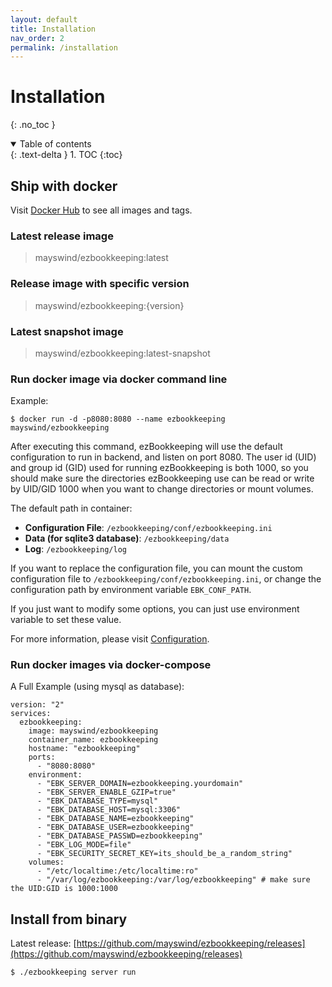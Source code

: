 ```yaml
---
layout: default
title: Installation
nav_order: 2
permalink: /installation
---
```


# Installation
{: .no_toc }

<details open markdown="block">
  <summary>
    Table of contents
  </summary>
  {: .text-delta }
1. TOC
{:toc}
</details>

## Ship with docker
Visit [Docker Hub](https://hub.docker.com/r/mayswind/ezbookkeeping) to see all images and tags.

### Latest release image

> mayswind/ezbookkeeping:latest

### Release image with specific version

> mayswind/ezbookkeeping:{version}  

### Latest snapshot image

> mayswind/ezbookkeeping:latest-snapshot

### Run docker image via docker command line

Example:

    $ docker run -d -p8080:8080 --name ezbookkeeping mayswind/ezbookkeeping

After executing this command, ezBookkeeping will use the default configuration to run in backend, and listen on port 8080. The user id (UID) and group id (GID) used for running ezBookkeeping is both 1000, so you should make sure the directories ezBookkeeping use can be read or write by UID/GID 1000 when you want to change directories or mount volumes. 

The default path in container:

* **Configuration File**: `/ezbookkeeping/conf/ezbookkeeping.ini`
* **Data (for sqlite3 database)**: `/ezbookkeeping/data`
* **Log**: `/ezbookkeeping/log`

If you want to replace the configuration file, you can mount the custom configuration file to `/ezbookkeeping/conf/ezbookkeeping.ini`, or change the configuration path by environment variable `EBK_CONF_PATH`.

If you just want to modify some options, you can just use environment variable to set these value.

For more information, please visit [Configuration](/configuration).

### Run docker images via docker-compose

A Full Example (using mysql as database):

```
version: "2"
services:
  ezbookkeeping:
    image: mayswind/ezbookkeeping
    container_name: ezbookkeeping
    hostname: "ezbookkeeping"
    ports:
      - "8080:8080"
    environment:
      - "EBK_SERVER_DOMAIN=ezbookkeeping.yourdomain"
      - "EBK_SERVER_ENABLE_GZIP=true"
      - "EBK_DATABASE_TYPE=mysql"
      - "EBK_DATABASE_HOST=mysql:3306"
      - "EBK_DATABASE_NAME=ezbookkeeping"
      - "EBK_DATABASE_USER=ezbookkeeping"
      - "EBK_DATABASE_PASSWD=ezbookkeeping"
      - "EBK_LOG_MODE=file"
      - "EBK_SECURITY_SECRET_KEY=its_should_be_a_random_string"
    volumes:
      - "/etc/localtime:/etc/localtime:ro"
      - "/var/log/ezbookkeeping:/var/log/ezbookkeeping" # make sure the UID:GID is 1000:1000
```

## Install from binary
Latest release: [https://github.com/mayswind/ezbookkeeping/releases](https://github.com/mayswind/ezbookkeeping/releases)

    $ ./ezbookkeeping server run
